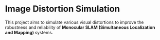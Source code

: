 # Image Distortion Simulation
 This project aims to simulate various visual distortions to improve the robustness and reliability of **Monocular SLAM (Simultaneous Localization and Mapping)** systems.
